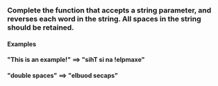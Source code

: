 ### Complete the function that accepts a string parameter, and reverses each word in the string. All spaces in the string should be retained.

#### Examples
#### "This is an example!" ==> "sihT si na !elpmaxe"
#### "double  spaces"      ==> "elbuod  secaps"
